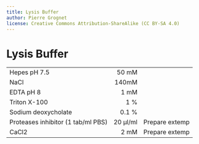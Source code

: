 ```yaml
---
title: Lysis Buffer
author: Pierre Grognet
license: Creative Commons Attribution-ShareAlike (CC BY-SA 4.0)
---
```


# Lysis Buffer 

||||
| ------------- | -----:|-----:|
|Hepes pH 7.5   |  50 mM ||
|NaCl           |    140mM ||
|EDTA pH 8 |     1 mM ||
|Triton X-100|1 % ||
|Sodium deoxycholate|0.1 %|
|Proteases inhibitor (1 tab/ml PBS)| 20 µl/ml|Prepare extemp|
|CaCl2| 2 mM|Prepare extemp|